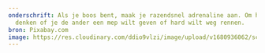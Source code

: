 ```yaml
---
onderschrift: Als je boos bent, maak je razendsnel adrenaline aan. Om helder te
  denken of je de ander een mep wilt geven of hard wilt weg rennen.
bron: Pixabay.com
image: https://res.cloudinary.com/ddio9vlzi/image/upload/v1680936062/sciencegeek/posts/boosheid-adrenaline-chemisch-molecuul.png
---
```

